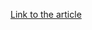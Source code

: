 [Link to the article](http://www.trendmicro.com/cloud-content/us/pdfs/security-intelligence/white-papers/wp_the_taidoor_campaign.pdf)
